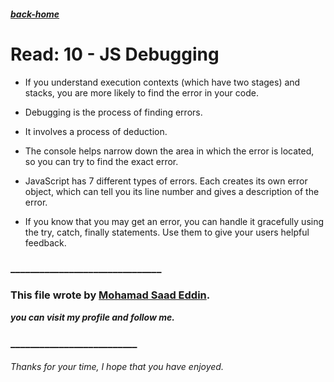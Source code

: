 ##### [back-home](https://mhd22.github.io/201-reading-notes)


# Read: 10 - JS Debugging

- If you understand execution contexts (which have two stages) and stacks, you are more likely to find the error in your code.

- Debugging is the process of finding errors.
- It involves a process of deduction.

- The console helps narrow down the area in which the error is located, so you can try to find the exact error.

- JavaScript has 7 different types of errors. Each creates its own error object, which can tell you its line number and gives a description of the error.

- If you know that you may get an error, you can handle it gracefully using the try, catch, finally statements. Use them to give your users helpful feedback.


### _______________________________

### This file wrote by [Mohamad Saad Eddin](https://github.com/MHD22).
***you can visit my profile and follow me.***
### __________________________


###### Thanks for your time, I hope that you have enjoyed.
